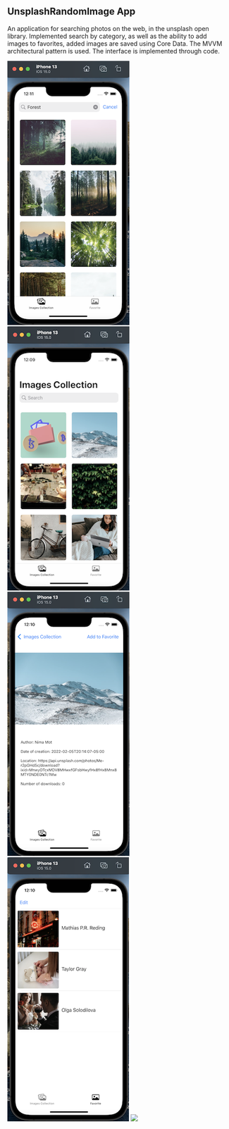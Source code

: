 ## UnsplashRandomImage App

An application for searching photos on the web, in the unsplash open library. Implemented search by category, as well as the ability to add images to favorites, added images are saved using Core Data. The MVVM architectural pattern is used. The interface is implemented through code.

![](https://github.com/AlexandrMeyer/UnsplashRandomImage/blob/Master/1.png) ![](https://github.com/AlexandrMeyer/UnsplashRandomImage/blob/Master/2.png) ![](https://github.com/AlexandrMeyer/UnsplashRandomImage/blob/Master/3.png) ![](https://github.com/AlexandrMeyer/UnsplashRandomImage/blob/Master/4.png) ![](https://github.com/AlexandrMeyer/UnsplashRandomImage/blob/Master/6.png)
